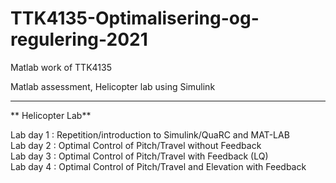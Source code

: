 # TTK4135-Optimalisering-og-regulering-2021
Matlab work of TTK4135

Matlab assessment, Helicopter lab using Simulink

***
** Helicopter Lab**

Lab day 1 : Repetition/introduction to Simulink/QuaRC and MAT-LAB<br/>
Lab day 2 : Optimal Control of Pitch/Travel without Feedback<br/>
Lab day 3 : Optimal Control of Pitch/Travel with Feedback (LQ)<br/>
Lab day 4 : Optimal Control of Pitch/Travel and Elevation with Feedback

